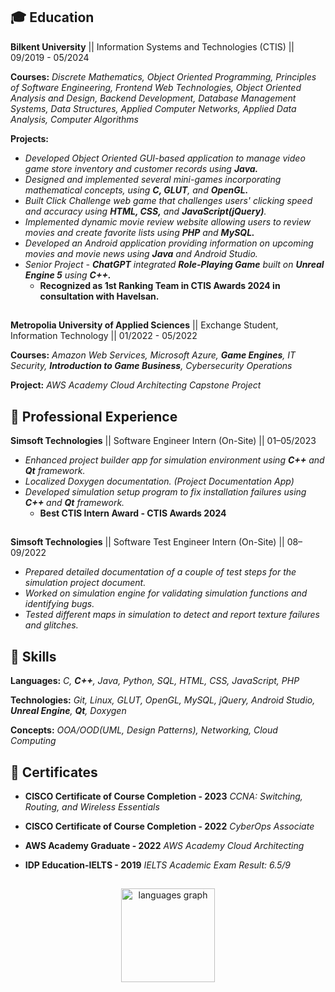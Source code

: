 ## 🎓 Education
 **Bilkent University** ||  Information Systems and Technologies (CTIS) || 09/2019 - 05/2024

**Courses:** *Discrete Mathematics, Object Oriented Programming, Principles of Software Engineering, Frontend Web Technologies, Object Oriented Analysis and Design, Backend Development, Database Management Systems, Data Structures, Applied Computer Networks, Applied Data Analysis, Computer Algorithms*

**Projects:**
- *Developed Object Oriented GUI-based application to manage video game store inventory and customer records using **Java.***
- *Designed and implemented several mini-games incorporating mathematical concepts, using **C, GLUT**, and **OpenGL.***
- *Built Click Challenge web game that challenges users' clicking speed and accuracy using **HTML, CSS,** and **JavaScript(jQuery)**.*
- *Implemented dynamic movie review website allowing users to review movies and create favorite lists using **PHP** and **MySQL.***
- *Developed an Android application providing information on upcoming movies and movie news using **Java** and Android Studio.*
- *Senior Project - **ChatGPT** integrated **Role-Playing Game** built on **Unreal Engine 5** using **C++.***
  - **Recognized as 1st Ranking Team in CTIS Awards 2024 in consultation with Havelsan.**

##

**Metropolia University of Applied Sciences** || Exchange Student, Information Technology || 01/2022 - 05/2022

**Courses:** *Amazon Web Services, Microsoft Azure, **Game Engines**, IT Security, **Introduction to Game Business**, Cybersecurity Operations*

**Project:** *AWS Academy Cloud Architecting Capstone Project*

## 💼 Professional Experience
**Simsoft Technologies** || Software Engineer Intern (On-Site) || 01–05/2023 
- *Enhanced project builder app for simulation environment using **C++** and **Qt** framework.*
- *Localized Doxygen documentation. (Project Documentation App)*
- *Developed simulation setup program to fix installation failures using **C++** and **Qt** framework.*
  - **Best CTIS Intern Award - CTIS Awards 2024**
 
##

**Simsoft Technologies** || Software Test Engineer Intern (On-Site) || 08–09/2022
- *Prepared detailed documentation of a couple of test steps for the simulation project document.*
- *Worked on simulation engine for validating simulation functions and identifying bugs.*
- *Tested different maps in simulation to detect and report texture failures and glitches.*

## 🧠 Skills
**Languages:** *C, **C++**, Java, Python, SQL, HTML, CSS, JavaScript, PHP*

**Technologies:** *Git, Linux, GLUT, OpenGL, MySQL, jQuery, Android Studio, **Unreal Engine**, **Qt**, Doxygen*

**Concepts:** *OOA/OOD(UML, Design Patterns), Networking, Cloud Computing*

## 📃 Certificates
- **CISCO Certificate of Course Completion - 2023** *CCNA: Switching, Routing, and Wireless Essentials*

- **CISCO Certificate of Course Completion - 2022** *CyberOps Associate*

- **AWS Academy Graduate - 2022** *AWS Academy Cloud Architecting*

- **IDP Education-IELTS - 2019** *IELTS Academic Exam Result: 6.5/9*

##

<div align="center">
  <img src="https://github-readme-stats.vercel.app/api/top-langs?username=abyrax&locale=en&hide_title=false&layout=compact&card_width=320&langs_count=5&theme=dracula&hide_border=false&order=2" height="150" alt="languages graph"  />
</div>

